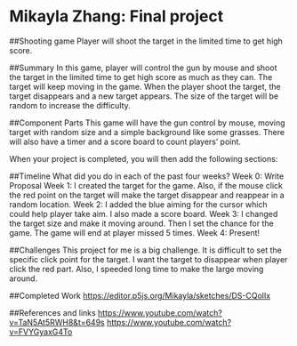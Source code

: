 # Mikayla Zhang: Final project
##Shooting game
Player will shoot the target in the limited time to get high score.

##Summary
In this game, player will control the gun by mouse and shoot the target in the limited time to get high score as much as they can. The target will keep moving in the game. When the player shoot the target, the target disappears and a new target appears. The size of the target will be random to increase the difficulty.

##Component Parts
This game will have the gun control by mouse, moving target with random size and a simple background like some grasses. There will also have a timer and a score board to count players’ point.

When your project is completed, you will then add the following sections:

##Timeline
What did you do in each of the past four weeks?
Week 0: Write Proposal
Week 1: I created the target for the game. Also, if the mouse click the red point on the target will make the target disappear and reappear in a random location.
Week 2: I added the blue aiming for the cursor which could help player take aim. I also made a score board.
Week 3: I changed the target size and make it moving around. Then I set the chance for the game. The game will end at player missed 5 times.
Week 4: Present!

##Challenges
This project for me is a big challenge. It is difficult to set the specific click point for the target. I want the target to disappear when player click the red part. Also, I speeded long time to make the large moving around.

##Completed Work
https://editor.p5js.org/Mikayla/sketches/DS-CQolIx

##References and links
https://www.youtube.com/watch?v=TaN5At5RWH8&t=649s
https://www.youtube.com/watch?v=FVYGyaxG4To
